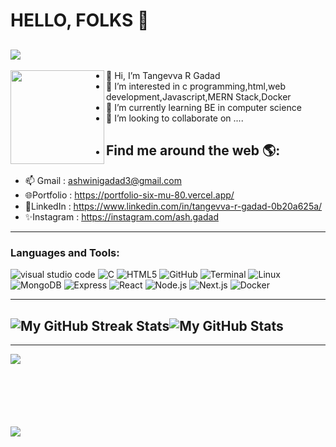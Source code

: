 <!---
##my status
--->

# HELLO, FOLKS 👋
![](https://komarev.com/ghpvc/?username=Ashwinigadad&color=brightgreen&styl=plastic)
-----------------------------------------------------------------------------------------------------------------------------------------------------------
 <a href="https://github.com/sponsors/M0nica"><img align="left" width="150" height="150" src="https://github.com/M0nica/M0nica/blob/main/octomonica/m0nica-octocat-rotating.gif?raw=true"></a>
- 👋 Hi, I’m Tangevva R Gadad
- 👀 I’m interested in c programming,html,web development,Javascript,MERN Stack,Docker
- 🌱 I’m currently learning BE in computer science 
- 💞️ I’m looking to collaborate on ....
- ## Find me around the web 🌎:
- 📫 Gmail : ashwinigadad3@gmail.com
- 🌐Portfolio : https://portfolio-six-mu-80.vercel.app/
- 💼LinkedIn : https://www.linkedin.com/in/tangevva-r-gadad-0b20a625a/
- ✨Instagram : https://instagram.com/ash.gadad

  

-----------------------------------------------------------------------------------------------------------------------------------------------------------
### Languages and Tools:

![visual studio code](https://img.shields.io/badge/-vscode-333333?style=flat&logo=C%2B%2B&logoColor=vscode)
![C](https://img.shields.io/badge/-C-333333?style=flat&logo=C%2B%2B&logoColor=C)
![HTML5](https://img.shields.io/badge/-HTML5-333333?style=flat&logo=HTML5)
![GitHub](https://img.shields.io/badge/-GitHub-333333?style=flat&logo=GitHub)
![Terminal](https://img.shields.io/badge/-Terminal-333333?style=flat&logo=Terminal)
![Linux](https://img.shields.io/badge/-Linux-333333?style=flat&logo=Linux)
![MongoDB](https://img.shields.io/badge/-MongoDB-333333?style=flat&logo=mongodb)
![Express](https://img.shields.io/badge/-Express-333333?style=flat&logo=express)
![React](https://img.shields.io/badge/-React-333333?style=flat&logo=react)
![Node.js](https://img.shields.io/badge/-Node.js-333333?style=flat&logo=node.js)
![Next.js](https://img.shields.io/badge/-Next.js-333333?style=flat&logo=next.js)
![Docker](https://img.shields.io/badge/-Docker-333333?style=flat&logo=docker)

-----------------------------------------------------------------------------------------------------------------------------------------------------------
  <img src="http://github-readme-streak-stats.herokuapp.com?user=Ashwinigadad&theme=hacker&hide_border=true&date_format=j%20M%5B%20Y%5D" alt="My GitHub Streak Stats"><img src="https://github-readme-stats.vercel.app/api?username=Ashwinigadad&theme=dark&show_icons=true&hide_border=true&count_private=true&include_all_commits=true" alt="My GitHub Stats">
-----------------------------------------------------------------------------------------------------------------------------------------------------------


<!--<img alt="Ashwini's Activity Graph" src="https://activity-graph.herokuapp.com/graph?username=Ashwinigadad&theme=react-dark&area=true" width="100%">-->
<a> 
<!--<img src="https://github.com/Ashwinigadad/github-stats/blob/master/generated/overview.svg#gh-dark-mode-only" />
<img src="https://github.com/Ashwinigadad/github-stats/blob/master/generated/languages.svg#gh-dark-mode-only" /> -->
</a>

-----------------------------------------------------------------------------------------------------------------------------------------------------------

<img align="left" src="https://github-readme-stats.vercel.app/api/top-langs/?username=Ashwinigadad&theme=dark&show_icons=true&layout=compact&hide=css,scss&count_private=true" /><br/><br/><br/><br/><br/><br/>



<img align="left" src="https://github-profile-trophy.vercel.app/?username=Ashwinigadad&rank=AA,B,AAA,A,C&theme=onedark&count_private=true" />
